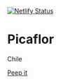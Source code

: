 [![Netlify Status](https://api.netlify.com/api/v1/badges/47ff533c-b5ba-42ac-8c29-bf7b7aa10a1f/deploy-status)](https://app.netlify.com/sites/picaflor/deploys)

# Picaflor

Chile

[Peep it](https://picaflor.netlify.app/)
